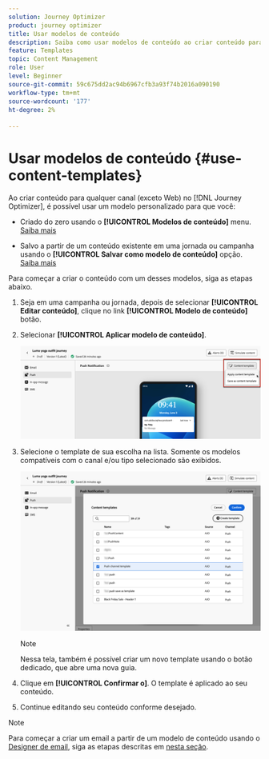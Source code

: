 ```yaml
---
solution: Journey Optimizer
product: journey optimizer
title: Usar modelos de conteúdo
description: Saiba como usar modelos de conteúdo ao criar conteúdo para qualquer canal (exceto Web) no [!DNL Journey Optimizer]
feature: Templates
topic: Content Management
role: User
level: Beginner
source-git-commit: 59c675dd2ac94b6967cfb3a93f74b2016a090190
workflow-type: tm+mt
source-wordcount: '177'
ht-degree: 2%

---
```



# Usar modelos de conteúdo {#use-content-templates}

Ao criar conteúdo para qualquer canal (exceto Web) no [!DNL Journey Optimizer], é possível usar um modelo personalizado para que você:

* Criado do zero usando o **[!UICONTROL Modelos de conteúdo]** menu. [Saiba mais](#create-template-from-scratch)

* Salvo a partir de um conteúdo existente em uma jornada ou campanha usando o **[!UICONTROL Salvar como modelo de conteúdo]** opção. [Saiba mais](#save-as-template)

Para começar a criar o conteúdo com um desses modelos, siga as etapas abaixo.

1. Seja em uma campanha ou jornada, depois de selecionar **[!UICONTROL Editar conteúdo]**, clique no link **[!UICONTROL Modelo de conteúdo]** botão.

1. Selecionar **[!UICONTROL Aplicar modelo de conteúdo]**.

   ![](assets/content-template-button.png)

1. Selecione o template de sua escolha na lista. Somente os modelos compatíveis com o canal e/ou tipo selecionado são exibidos.

   ![](assets/content-template-select.png)

   >[!NOTE]
   >
   >Nessa tela, também é possível criar um novo template usando o botão dedicado, que abre uma nova guia.

1. Clique em **[!UICONTROL Confirmar o]**. O template é aplicado ao seu conteúdo.

1. Continue editando seu conteúdo conforme desejado.

>[!NOTE]
>
>Para começar a criar um email a partir de um modelo de conteúdo usando o [Designer de email](../email/get-started-email-design.md), siga as etapas descritas em [nesta seção](../email/use-email-templates.md).
